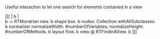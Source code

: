 Useful interaction to let one search for elements contained in a view

[[[
| b |			
b := RTMondrian new.
b shape box.
b nodes: Collection withAllSubclasses.
b normalizer normalizeWidth: #numberOfVariables; normalizeHeight: #numberOfMethods.
b layout flow.
b view @ RTFindInAView.
b
]]]			